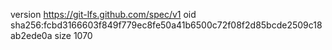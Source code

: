 version https://git-lfs.github.com/spec/v1
oid sha256:fcbd3166603f849f779ec8fe50a41b6500c72f08f2d85bcde2509c18ab2ede0a
size 1070
